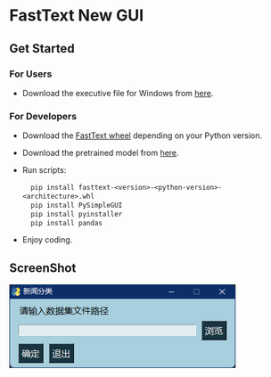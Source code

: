 # FastText New GUI

## Get Started

### For Users

* Download the executive file for Windows from [here](https://github.com/LiRunyi2001/cnSoftBei/releases/download/v3/FastTextGUI.exe).

### For Developers

* Download the [FastText wheel](https://www.lfd.uci.edu/~gohlke/pythonlibs/#fasttext) depending on your Python version.
* Download the pretrained model from [here](https://1drv.ms/u/s!AmRrl2CAWm_2hNhj7Mu-V2Ku15dQKg?e=zxg1cA).
* Run scripts:

  ```shell
    pip install fasttext-<version>-<python-version>-<architecture>.whl
    pip install PySimpleGUI
    pip install pyinstaller
    pip install pandas
  ```

* Enjoy coding.

## ScreenShot

![screenshot](./screenshot.png)
